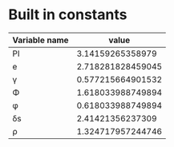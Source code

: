 # Built in constants

| Variable name | value             |
|---------------|-------------------|
| PI            | 3.14159265358979  |
| e             | 2.718281828459045 |
| γ             | 0.577215664901532 |
| Φ             | 1.618033988749894 |
| φ             | 0.618033988749894 |
| δs            | 2.41421356237309  |
| ρ             | 1.324717957244746 |
